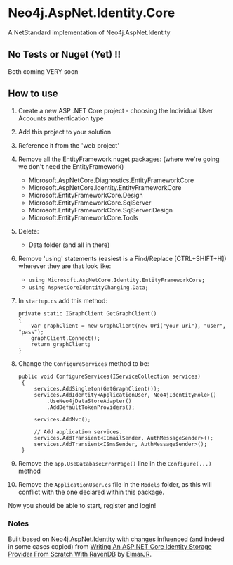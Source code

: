 # Neo4j.AspNet.Identity.Core
A NetStandard implementation of Neo4j.AspNet.Identity

## No Tests or Nuget (Yet) !!

Both coming VERY soon

## How to use

1. Create a new ASP .NET Core project - choosing the Individual User Accounts authentication type
2. Add this project to your solution
3. Reference it from the 'web project'
4. Remove all the EntityFramework nuget packages: (where we're going we don't need the EntityFramework)
    * Microsoft.AspNetCore.Diagnostics.EntityFrameworkCore
    * Microsoft.AspNetCore.Identity.EntityFrameworkCore
    * Microsoft.EntityFrameworkCore.Design
    * Microsoft.EntityFrameworkCore.SqlServer
    * Microsoft.EntityFrameworkCore.SqlServer.Design
    * Microsoft.EntityFrameworkCore.Tools
5. Delete:
    * Data folder (and all in there)
6. Remove 'using' statements (easiest is a Find/Replace [CTRL+SHIFT+H]) wherever they are that look like:
    * `using Microsoft.AspNetCore.Identity.EntityFrameworkCore;`
    * `using AspNetCoreIdentityChanging.Data;`
7. In `startup.cs` add this method:
    ```
    private static IGraphClient GetGraphClient()
    {
        var graphClient = new GraphClient(new Uri("your uri"), "user", "pass");
        graphClient.Connect();
        return graphClient;
    }
    ```
8. Change the `ConfigureServices` method to be:
   ```
   public void ConfigureServices(IServiceCollection services)
    {
        services.AddSingleton(GetGraphClient());
        services.AddIdentity<ApplicationUser, Neo4jIdentityRole>()
            .UseNeo4jDataStoreAdapter()
            .AddDefaultTokenProviders();

        services.AddMvc();

        // Add application services.
        services.AddTransient<IEmailSender, AuthMessageSender>();
        services.AddTransient<ISmsSender, AuthMessageSender>();
    }
   ```
9. Remove the `app.UseDatabaseErrorPage()` line in the `Configure(...)` method

10. Remove the `ApplicationUser.cs` file in the `Models` folder, as this will conflict with the one declared within this package.

Now you should be able to start, register and login!


### Notes
Built based on [Neo4j.AspNet.Identity](https://github.com/DotNet4Neo4j/Neo4j.AspNet.Identity) with changes influenced (and indeed in some cases copied) from [Writing An ASP.NET Core Identity Storage Provider From Scratch With RavenDB](http://www.elemarjr.com/en/2017/05/writing-an-asp-net-core-identity-storage-provider-from-scratch-with-ravendb/) by [ElmarJR](https://github.com/ElemarJR).

